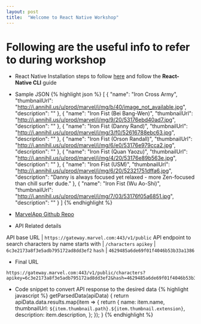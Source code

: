 ```yaml
---
layout: post
title:  "Welcome to React Native Workshop"
---
```


# Following are the useful info to refer to during workshop

 - React Native Installation steps to follow [here](https://facebook.github.io/react-native/docs/getting-started) and follow the **React-Native CLI** guide

 - Sample JSON
 {% highlight json %}
 [
  {
    "name": "Iron Cross Army",
    "thumbnailUrl": "http://i.annihil.us/u/prod/marvel/i/mg/b/40/image_not_available.jpg",
    "description": ""
  },
  {
    "name": "Iron Fist (Bei Bang-Wen)",
    "thumbnailUrl": "http://i.annihil.us/u/prod/marvel/i/mg/9/20/53176ebd40ad7.jpg",
    "description": ""
  },
  {
    "name": "Iron Fist (Danny Rand)",
    "thumbnailUrl": "http://i.annihil.us/u/prod/marvel/i/mg/3/f0/52616788ebc63.jpg",
    "description": ""
  },
  {
    "name": "Iron Fist (Orson Randall)",
    "thumbnailUrl": "http://i.annihil.us/u/prod/marvel/i/mg/6/e0/53176e979cca2.jpg",
    "description": ""
  },
  {
    "name": "Iron Fist (Quan Yaozu)",
    "thumbnailUrl": "http://i.annihil.us/u/prod/marvel/i/mg/4/20/53176e89b563e.jpg",
    "description": ""
  },
  {
    "name": "Iron Fist (USM)",
    "thumbnailUrl": "http://i.annihil.us/u/prod/marvel/i/mg/6/20/52321751dffa6.jpg",
    "description": "Danny is always focused yet relaxed - more Zen-focused than chill surfer dude."
  },
  {
    "name": "Iron Fist (Wu Ao-Shi)",
    "thumbnailUrl": "http://i.annihil.us/u/prod/marvel/i/mg/7/03/53176f05a6851.jpg",
    "description": ""
  }
]
 {% endhighlight %}

 - [MarvelApp Github Repo](https://github.com/prathamudeshmukh/MarvelApp.git)

 - API Related details

 API base URL | `https://gateway.marvel.com:443/v1/public`
 API endpoint to search characters by name starts with | `/characters`
 `apikey` | `6c3e2173a8f3e5adb795172ad8dd3ef2`
 `hash` | `4629485a6de69f01f4046b53b33a1386`
 
 - Final URL
 ```
 https://gateway.marvel.com:443/v1/public/characters?apikey=6c3e2173a8f3e5adb795172ad8dd3ef2&hash=4629485a6de69f01f4046b53b33a1386&ts=1&nameStartsWith=Spider
 ```
 - Code snippet to convert API response to the desired data
 {% highlight javascript %}
 getParsedData(apiData) {
    return apiData.data.results.map(item => {
        return {
            name: item.name,
            thumbnailUrl: `${item.thumbnail.path}.${item.thumbnail.extension}`,
            description: item.description,
        };
    });
 }
 {% endhighlight %}